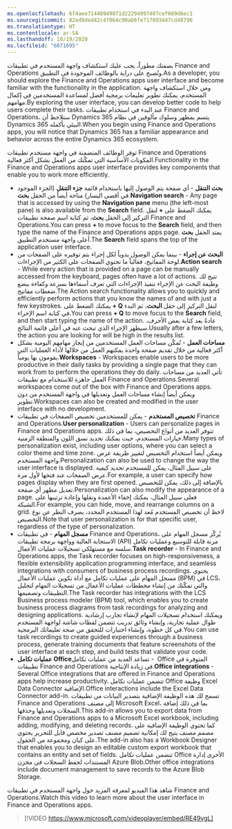```yaml
---
ms.openlocfilehash: 6f4aee71448949871d22294997407cef669d6ec1
ms.sourcegitcommit: 82ed9ded42c47064c90ab6fe717893447cd48796
ms.translationtype: HT
ms.contentlocale: ar-SA
ms.lasthandoff: 10/19/2020
ms.locfileid: "6071695"
---
```

<span data-ttu-id="feb24-101">بصفتك مطوراً، يجب عليك استكشاف واجهة المستخدم في تطبيقات Finance and Operations وتُصبح على دراية بالوظائف الموجودة في التطبيق.</span><span class="sxs-lookup"><span data-stu-id="feb24-101">As a developer, you should explore the Finance and Operations apps user interface and become familiar with the functionality in the application.</span></span> <span data-ttu-id="feb24-102">ومن خلال استكشاف واجهة المستخدم، يمكنك تطوير تعليمات برمجية أفضل لمساعدة المستخدمين في إكمال مهامهم.</span><span class="sxs-lookup"><span data-stu-id="feb24-102">By exploring the user interface, you can develop better code to help users complete their tasks.</span></span> <span data-ttu-id="feb24-103">عند ‏‏البدء في استخدام تطبيقات Finance and Operations، ستلاحظ أن Dynamics 365 يتسم بمظهر وسلوك مألوفين في نظام Dynamics 365 البيئي بأكمله.</span><span class="sxs-lookup"><span data-stu-id="feb24-103">When you begin using Finance and Operations apps, you will notice that Dynamics 365 has a familiar appearance and behavior across the entire Dynamics 365 ecosystem.</span></span>
 
<span data-ttu-id="feb24-104">توفر الوظائف المتضمنة في ‏‏واجهة مستخدم تطبيقات Finance and Operations المكونات الأساسية التي تمكّنك من العمل بشكل أكثر فعالية.</span><span class="sxs-lookup"><span data-stu-id="feb24-104">Functionality in the Finance and Operations apps user interface provides key components that enable you to work more efficiently.</span></span>

-   <span data-ttu-id="feb24-105">**بحث التنقل** - أي صفحة يتم الوصول إليها باستخدام قائمة **جزء التنقل** (الجزء الموجود في أقصى اليسار) متاحة أيضاً من الحقل **بحث**.</span><span class="sxs-lookup"><span data-stu-id="feb24-105">**Navigation search** - Any page that is accessed by using the  **Navigation pane** menu (the left-most pane) is also available from the **Search** field.</span></span> <span data-ttu-id="feb24-106">يمكنك الضغط على **<Alt> + <G>** لنقل التركيز إلى الحقل **بحث**، ثم كتابة اسم صفحة تطبيقات Finance and Operations.</span><span class="sxs-lookup"><span data-stu-id="feb24-106">You can press **<Alt> + <G>** to move focus to the **Search** field, and then type the name of the Finance and Operations apps page.</span></span> <span data-ttu-id="feb24-107">يمتد الحقل **بحث** أعلى واجهة مستخدم التطبيق.</span><span class="sxs-lookup"><span data-stu-id="feb24-107">The **Search** field spans the top of the application user interface.</span></span>
-   <span data-ttu-id="feb24-108">**البحث عن إجراء** - بينما يمكن الوصول يدوياً لكل إجراء يتم توفيره على الصفحات من لوحة المفاتيح، فغالباً ما تحتوي الصفحات على الكثير من الإجراءات.</span><span class="sxs-lookup"><span data-stu-id="feb24-108">**Action search** - While every action that is provided on a page can be manually accessed from the keyboard, pages often have a lot of actions.</span></span> <span data-ttu-id="feb24-109">تتيح لك وظيفة البحث عن الإجراء تنفيذ الإجراءات التي تعرف أسماءها بسرعة وكفاءة ببضع ضغطات مفاتيح.</span><span class="sxs-lookup"><span data-stu-id="feb24-109">The Action search functionality allows you to quickly and efficiently perform actions that you know the names of and with just a few keystrokes.</span></span> <span data-ttu-id="feb24-110">يمكنك الضغط على **<Alt> + Q** لنقل التركيز إلى حقل **البحث**، ثم البدء في كتابة اسم الإجراء.</span><span class="sxs-lookup"><span data-stu-id="feb24-110">You can press **<Alt> + Q** to move focus to the **Search** field, and then start typing the name of the action.</span></span> <span data-ttu-id="feb24-111">عادةً بعد كتابة بعض الأحرف، سيظهر الإجراء الذي تبحث عنه في أعلى قائمة النتائج.</span><span class="sxs-lookup"><span data-stu-id="feb24-111">Usually after a few letters, the action you are looking for will be high in the results list.</span></span>
-   <span data-ttu-id="feb24-112">**مساحات العمل** - تُمكّن مساحات العمل المستخدمين من إنجاز مهامهم اليومية بشكل أكثر فعالية من خلال تقديم صفحة واحدة يمكنهم العمل من خلالها لأداء العمليات التي يقومون بها يومياً.</span><span class="sxs-lookup"><span data-stu-id="feb24-112">**Workspaces** - Workspaces enable users to be more productive in their daily tasks by providing a single page that they can work from to perform the operations they do daily.</span></span> <span data-ttu-id="feb24-113">تأتي العديد من مساحات العمل جاهزة للاستخدام مع تطبيقات Finance and Operations.</span><span class="sxs-lookup"><span data-stu-id="feb24-113">Several workspaces come out of the box with Finance and Operations apps.</span></span> <span data-ttu-id="feb24-114">ويمكن أيضاً إنشاء مساحات العمل وتعديلها في واجهة المستخدم من دون تطوير.</span><span class="sxs-lookup"><span data-stu-id="feb24-114">Workspaces can also be created and modified in the user interface with no development.</span></span>
-   <span data-ttu-id="feb24-115">**تخصيص المستخدم** - يمكن للمستخدمين تخصيص الصفحات في تطبيقات Finance and Operations.</span><span class="sxs-lookup"><span data-stu-id="feb24-115">**User personalization** - Users can personalize pages in Finance and Operations apps.</span></span> <span data-ttu-id="feb24-116">تتوفر العديد من أنواع التخصيص، بما في ذلك خيارات المستخدم، حيث يمكنك تحديد نسق اللون والمنطقة الزمنية.</span><span class="sxs-lookup"><span data-stu-id="feb24-116">Many types of personalization exist, including user options, where you can select a color theme and time zone.</span></span> <span data-ttu-id="feb24-117">ويمكن أيضاً استخدام التخصيص لتغيير طريقة عرض واجهة المستخدم.</span><span class="sxs-lookup"><span data-stu-id="feb24-117">Personalization can also be used to change the way the user interface is displayed.</span></span> <span data-ttu-id="feb24-118">على سبيل المثال، يمكن للمستخدم تحديد كيفية عرض الصفحات عند فتحها لأول مرة.</span><span class="sxs-lookup"><span data-stu-id="feb24-118">For example, a user can specify how pages display when they are first opened.</span></span> <span data-ttu-id="feb24-119">بالإضافة إلى ذلك، يمكن للتخصيص تعديل مظهر أي صفحة.</span><span class="sxs-lookup"><span data-stu-id="feb24-119">Personalization can also modify the appearance of a page.</span></span> <span data-ttu-id="feb24-120">فعلى سبيل المثال، يمكنك إخفاء الأعمدة ونقلها وإعادة ترتيبها على الشبكة.</span><span class="sxs-lookup"><span data-stu-id="feb24-120">For example, you can hide, move, and rearrange columns on a grid.</span></span> <span data-ttu-id="feb24-121">لاحظ أن تخصيص المستخدم مُعد لهذا المستخدم المحدد، بصرف النظر عن نوع التخصيص.</span><span class="sxs-lookup"><span data-stu-id="feb24-121">Note that user personalization is for that specific user, regardless of the type of personalization.</span></span>
-   <span data-ttu-id="feb24-122">**مسجل المهام** - في تطبيقات Finance and Operations، يُركّز مسجل المهام على الاستجابة العالية وواجهة برمجة تطبيقات (API) مرنة قابلة للتوسيع وعمليات تكامل سلسة مع مستهلكي تسجيلات عمليات الأعمال.</span><span class="sxs-lookup"><span data-stu-id="feb24-122">**Task recorder** - In Finance and Operations apps, the Task recorder focuses on high-responsiveness, a flexible extensibility application programming interface, and seamless integrations with consumers of business process recordings.</span></span> <span data-ttu-id="feb24-123">يحتوي مسجل المهام على عمليات تكامل مع أداة تكوين عمليات الأعمال (BPM) في LCS، والتي تمكّنك من إنشاء مخططات عمليات الأعمال من تسجيلات المهام لتحليل التطبيقات وتصميمها.</span><span class="sxs-lookup"><span data-stu-id="feb24-123">The Task recorder has integrations with the LCS Business process modeler (BPM) tool, which enables you to create business process diagrams from task recordings for analyzing and designing applications.</span></span> <span data-ttu-id="feb24-124">ويمكنك استخدام تسجيلات المهام لإنشاء تجارب إرشادية طوال عملية تجارية، وإنشاء وثائق تدريب تتضمن لقطات شاشة لواجهة المستخدم في كل خطوة، وإنشاء اختبارات للتحقق من صحة تعليماتك البرمجية.</span><span class="sxs-lookup"><span data-stu-id="feb24-124">You can use task recordings to create guided experiences through a business process, generate training documents that feature screenshots of the user interface at each step, and build tests that validate your code.</span></span>
-   <span data-ttu-id="feb24-125">**عمليات تكامل Office‏** - تساعد العديد من عمليات تكامل Office المتوفرة في تطبيقات Finance and Operations في زيادة الإنتاجية.</span><span class="sxs-lookup"><span data-stu-id="feb24-125">**Office integrations** - Several Office integrations that are offered in Finance and Operations apps help increase productivity.</span></span> <span data-ttu-id="feb24-126">تتضمن عمليات تكامل Office وظيفة Excel Data Connector الإضافية.</span><span class="sxs-lookup"><span data-stu-id="feb24-126">Office interactions include the Excel Data Connector add-in.</span></span> <span data-ttu-id="feb24-127">تسمح لك هذه الوظيفة الإضافية بتصدير البيانات من تطبيقات Finance and Operations إلى مصنف Microsoft Excel، بما في ذلك إضافة السجلات وتعديلها وحذفها.</span><span class="sxs-lookup"><span data-stu-id="feb24-127">This add-in allows you to export data from Finance and Operations apps to a Microsoft Excel workbook, including adding, modifying, and deleting records.</span></span> <span data-ttu-id="feb24-128">كما تحتوي الوظيفة الإضافية على مصمم مصنف يتيح لك إمكانية تصميم مصنف تصدير مخصص قابل للتحرير يحتوي على كيان ومجموعة من الحقول.</span><span class="sxs-lookup"><span data-stu-id="feb24-128">The add-in also has a Workbook Designer that enables you to design an editable custom export workbook that contains an entity and set of fields.</span></span> <span data-ttu-id="feb24-129">تتضمن عمليات تكامل Office الأخرى إدارة المستندات لحفظ السجلات في مخزن Azure Blob.</span><span class="sxs-lookup"><span data-stu-id="feb24-129">Other office integrations include document management to save records to the Azure Blob Storage.</span></span>

<span data-ttu-id="feb24-130">شاهد هذا الفيديو لمعرفة المزيد حول واجهة المستخدم في تطبيقات Finance and Operations.</span><span class="sxs-lookup"><span data-stu-id="feb24-130">Watch this video to learn more about the user interface in Finance and Operations apps.</span></span>

 > [!VIDEO https://www.microsoft.com/videoplayer/embed/RE49vgL]
